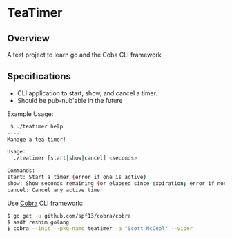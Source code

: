 # TeaTimer

## Overview
A test project to learn go and the Coba CLI framework

## Specifications
* CLI application to start, show, and cancel a timer.
* Should be pub-nub'able in the future

Example Usage:
```bash
 $ ./teatimer help
----
Manage a tea timer!

Usage:
  ./teatimer [start|show|cancel] <seconds>

Commands:
start: Start a timer (error if one is active)
show: Show seconds remaining (or elapsed since expiration; error if none started ever)
cancel: Cancel any active timer

```

Use [Cobra](https://github.com/spf13/cobra) CLI framework:
```bash
$ go get -u github.com/spf13/cobra/cobra
$ asdf reshim golang
$ cobra --init --pkg-name teatimer -a "Scott McCool" --viper
```
